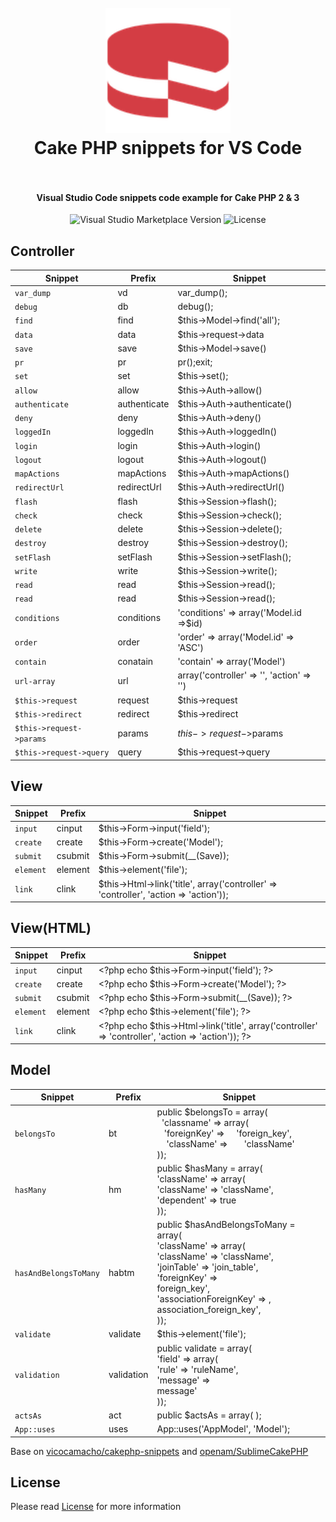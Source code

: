 
<h1 align="center">
  <br>
    <img src="https://github.com/BubbleKID/vscode-cakephp-snippets/blob/master/images/cakephp.png?raw=true" alt="logo" width="200">
  <br>
  Cake PHP snippets for VS Code
  <br>
  <br>
</h1>

<h4 align="center">Visual Studio Code snippets code example for Cake PHP 2 & 3
</h4> 
<p align="center">
  <img src="https://img.shields.io/visual-studio-marketplace/v/BubbleKID.cakephp-snippets.svg" alt="Visual Studio Marketplace Version"/>
  <img src="https://img.shields.io/github/license/BubbleKID/vscode-cakephp-snippets.svg" alt="License"/>
</p>


## Controller

| Snippet                  | Prefix       | Snippet                                   |
|--------------------------|--------------|-------------------------------------------|
| `var_dump`               | vd           | var_dump();                               |
| `debug`                  | db           | debug();                                  |
| `find`                   | find         | $this->Model->find('all');                |
| `data`                   | data         | $this->request->data                      |
| `save`                   | save         | $this->Model->save()                      |
| `pr`                     | pr           | pr();exit;                                |
| `set`                    | set          | $this->set();                             |
| `allow`                  | allow        | $this->Auth->allow()                    |
| `authenticate`           | authenticate | $this->Auth->authenticate()             |
| `deny`                   | deny         | $this->Auth->deny()                     |
| `loggedIn`               | loggedIn     | $this->Auth->loggedIn()                 |
| `login`                  | login        | $this->Auth->login()                    |
| `logout`                 | logout       | $this->Auth->logout()                   |
| `mapActions`             | mapActions   | $this->Auth->mapActions()               |
| `redirectUrl`            | redirectUrl  | $this->Auth->redirectUrl()              |
| `flash`                  | flash        | $this->Session->flash();                  |
| `check`                  | check        | $this->Session->check();                  |
| `delete`                 | delete       | $this->Session->delete();                 |
| `destroy`                | destroy      | $this->Session->destroy();                |
| `setFlash`               | setFlash     | $this->Session->setFlash();               |
| `write`                  | write        | $this->Session->write();                  |
| `read`                   | read         | $this->Session->read();                   |
| `read`                   | read         | $this->Session->read();                   |
| `conditions`             | conditions   | 'conditions' => array('Model.id =>$id)    |
| `order`                  | order        | 'order' => array('Model.id' => 'ASC')     |
| `contain`                | conatain     | 'contain' => array('Model')               |
| `url-array`              | url          | array('controller' => '', 'action' => '') |
| `$this->request`         | request      | $this->request                            |
| `$this->redirect`        | redirect     | $this->redirect                           |
| `$this->request->params` | params       | $this->request->$params                   |
| `$this->request->query`  | query        | $this->request->query                     |

## View

| Snippet   | Prefix  | Snippet                                                                               |
|-----------|---------|---------------------------------------------------------------------------------------|
| `input`   | cinput  | $this->Form->input('field');                                                          |
| `create`  | create  | $this->Form->create('Model');                                                         |
| `submit`  | csubmit | $this->Form->submit(__(Save));                                                        |
| `element` | element | $this->element('file');                                                               |
| `link`    | clink   | $this->Html->link('title', array('controller' => 'controller', 'action => 'action')); |


## View(HTML)

| Snippet   | Prefix  | Snippet                                                                                               |
|-----------|---------|-------------------------------------------------------------------------------------------------------|
| `input`   | cinput  | \<\?php echo $this->Form->input('field'); ?>                                                          |
| `create`  | create  | \<\?php echo $this->Form->create('Model'); ?>                                                         |
| `submit`  | csubmit | \<\?php echo $this->Form->submit(__(Save));  ?>                                                       |
| `element` | element | \<\?php echo $this->element('file'); ?>                                                               |
| `link`    | clink   | \<\?php echo $this->Html->link('title', array('controller' => 'controller', 'action => 'action')); ?> |


## Model

| Snippet               | Prefix     | Snippet                                                                                                                                                                                                                                                       |
|-----------------------|------------|---------------------------------------------------------------------------------------------------------------------------------------------------------------------------------------------------------------------------------------------------------------|
| `belongsTo`           | bt         | public $belongsTo = array( <br>   &nbsp;&nbsp;'classname' => array( <br>   &nbsp;&nbsp; 'foreignKey' => &nbsp;&nbsp;&nbsp;&nbsp;'foreign_key',   <br> &nbsp;&nbsp;&nbsp;&nbsp;'className' => &nbsp;&nbsp;&nbsp;&nbsp;&nbsp;&nbsp;'className'  <br>));         |
| `hasMany`             | hm         | public $hasMany = array(<br>  'className' => array(<br>    'className' => 'className',<br>    'dependent' => true<br>  ));                                                                                                                                    |
| `hasAndBelongsToMany` | habtm      | public $hasAndBelongsToMany = array(<br>  'className' => array(<br>    'className' => 'className', <br>    'joinTable' => 'join_table',<br>    'foreignKey' => <br>foreign_key', <br>    'associationForeignKey' => ,<br> association_foreign_key', <br>  )); |
| `validate`            | validate   | $this->element('file');                                                                                                                                                                                                                                       |
| `validation`          | validation | public validate = array( <br>  'field' => array( <br>    'rule' => 'ruleName', <br>    'message' => <br>message' <br>  ));                                                                                                                                    |
| `actsAs`              | act        | public $actsAs = array( );                                                                                                                                                                                                                                    |
| `App::uses`           | uses       | App::uses('AppModel', 'Model');                                                                                                                                                                                                                               |


Base on [vicocamacho/cakephp-snippets](https://github.com/vicocamacho/cakephp-snippets) and [openam/SublimeCakePHP](  https://github.com/openam/SublimeCakePHP)

## License

Please read [License](LICENSE.md) for more information